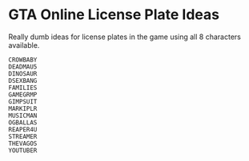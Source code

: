 # GTA Online License Plate Ideas
Really dumb ideas for license plates in the game using all 8 characters available.
```
CROWBABY
DEADMAU5
DINOSAUR
DSEXBANG
FAMILIES
GAMEGRMP
GIMPSUIT
MARKIPLR
MUSICMAN
OGBALLAS
REAPER4U
STREAMER
THEVAGOS
YOUTUBER
```
